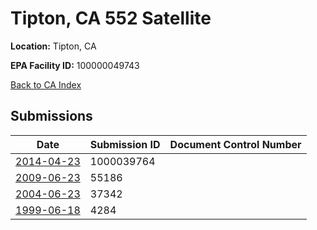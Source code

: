 # Tipton, CA 552 Satellite

**Location:** Tipton, CA

**EPA Facility ID:** 100000049743

[Back to CA Index](../../index.md)

## Submissions

| Date | Submission ID | Document Control Number |
|------|--------------|-------------------------|
| [2014-04-23](submissions/1000039764.md) | 1000039764 |  |
| [2009-06-23](submissions/55186.md) | 55186 |  |
| [2004-06-23](submissions/37342.md) | 37342 |  |
| [1999-06-18](submissions/4284.md) | 4284 |  |
